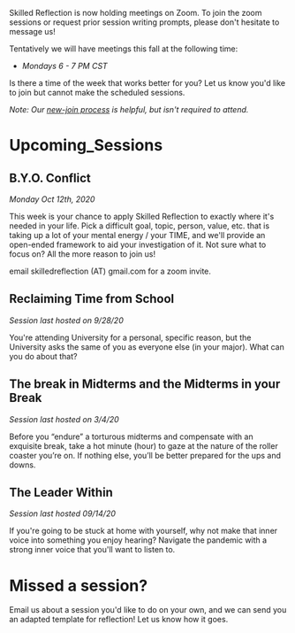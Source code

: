 

Skilled Reflection is now holding meetings on Zoom. 
To join the zoom sessions or request prior session writing prompts, 
please don't hesitate to message us!

Tentatively we will have meetings this fall at the following time:  

- *Mondays 6 - 7 PM CST*

Is there a time of the week that works better for you? Let us know you'd like to join but cannot make the scheduled sessions.

*Note: Our [new-join process](membership.md) is helpful, but isn't required to attend.*

# Upcoming_Sessions  

## B.Y.O. Conflict
*Monday Oct 12th, 2020*

This week is your chance to apply Skilled Reflection to exactly where it's needed in your life. Pick a difficult goal, topic, person, value, etc. that is taking up a lot of your mental energy / your TIME, and we'll provide an open-ended framework to aid your investigation of it. Not sure what to focus on? All the more reason to join us!

email skilledreflection (AT) gmail.com for a zoom invite.

## Reclaiming Time from School  
*Session last hosted on 9/28/20*

You're attending University for a personal, specific reason, but the University asks the same of you as everyone else (in your major).
What can you do about that?

## The break in Midterms and the Midterms in your Break  
*Session last hosted on 3/4/20*

Before you “endure” a torturous midterms and compensate with an exquisite break, take a hot minute (hour) to gaze at the nature of the roller coaster you’re on. 
If nothing else, you’ll be better prepared for the ups and downs. 

## The Leader Within  

*Session last hosted 09/14/20*

If you're going to be stuck at home with yourself, why not make that inner voice into something you enjoy hearing? 
Navigate the pandemic with a strong inner voice that you'll want to listen to.


# Missed a session?
Email us about a session you'd like to do on your own, and we can send you an adapted template for reflection! Let us know how it goes.


